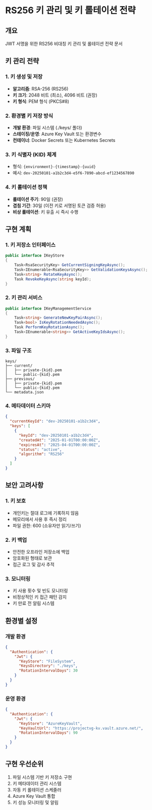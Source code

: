 # RS256 키 관리 및 키 롤테이션 전략

## 개요
JWT 서명을 위한 RS256 비대칭 키 관리 및 롤테이션 전략 문서

## 키 관리 전략

### 1. 키 생성 및 저장
- **알고리즘**: RSA-256 (RS256)
- **키 크기**: 2048 비트 (최소), 4096 비트 (권장)
- **키 형식**: PEM 형식 (PKCS#8)

### 2. 환경별 키 저장 방식
- **개발 환경**: 파일 시스템 (./keys/ 폴더)
- **스테이징/운영**: Azure Key Vault 또는 환경변수
- **컨테이너**: Docker Secrets 또는 Kubernetes Secrets

### 3. 키 식별자 (KID) 체계
- 형식: `{environment}-{timestamp}-{uuid}`
- 예시: `dev-20250101-a1b2c3d4-e5f6-7890-abcd-ef1234567890`

### 4. 키 롤테이션 정책
- **롤테이션 주기**: 90일 (권장)
- **겹침 기간**: 30일 (이전 키로 서명된 토큰 검증 허용)
- **비상 롤테이션**: 키 유출 시 즉시 수행

## 구현 계획

### 1. 키 저장소 인터페이스
```csharp
public interface IKeyStore
{
    Task<RsaSecurityKey> GetCurrentSigningKeyAsync();
    Task<IEnumerable<RsaSecurityKey>> GetValidationKeysAsync();
    Task<string> RotateKeyAsync();
    Task RevokeKeyAsync(string keyId);
}
```

### 2. 키 관리 서비스
```csharp
public interface IKeyManagementService
{
    Task<string> GenerateNewKeyPairAsync();
    Task<bool> IsKeyRotationNeededAsync();
    Task PerformKeyRotationAsync();
    Task<IEnumerable<string>> GetActiveKeyIdsAsync();
}
```

### 3. 파일 구조
```
keys/
├── current/
│   ├── private-{kid}.pem
│   └── public-{kid}.pem
├── previous/
│   ├── private-{kid}.pem
│   └── public-{kid}.pem
└── metadata.json
```

### 4. 메타데이터 스키마
```json
{
  "currentKeyId": "dev-20250101-a1b2c3d4",
  "keys": [
    {
      "keyId": "dev-20250101-a1b2c3d4",
      "createdAt": "2025-01-01T00:00:00Z",
      "expiresAt": "2025-04-01T00:00:00Z",
      "status": "active",
      "algorithm": "RS256"
    }
  ]
}
```

## 보안 고려사항

### 1. 키 보호
- 개인키는 절대 로그에 기록하지 않음
- 메모리에서 사용 후 즉시 정리
- 파일 권한: 600 (소유자만 읽기/쓰기)

### 2. 키 백업
- 안전한 오프라인 저장소에 백업
- 암호화된 형태로 보관
- 접근 로그 및 감사 추적

### 3. 모니터링
- 키 사용 횟수 및 빈도 모니터링
- 비정상적인 키 접근 패턴 감지
- 키 만료 전 알림 시스템

## 환경별 설정

### 개발 환경
```json
{
  "Authentication": {
    "Jwt": {
      "KeyStore": "FileSystem",
      "KeysDirectory": "./keys",
      "RotationIntervalDays": 30
    }
  }
}
```

### 운영 환경
```json
{
  "Authentication": {
    "Jwt": {
      "KeyStore": "AzureKeyVault",
      "KeyVaultUrl": "https://projectvg-kv.vault.azure.net/",
      "RotationIntervalDays": 90
    }
  }
}
```

## 구현 우선순위
1. 파일 시스템 기반 키 저장소 구현
2. 키 메타데이터 관리 시스템
3. 자동 키 롤테이션 스케줄러
4. Azure Key Vault 통합
5. 키 성능 모니터링 및 알림
